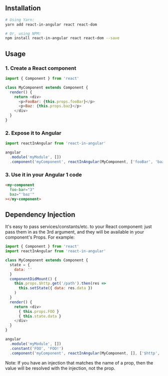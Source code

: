 ## Installation

```sh
# Using Yarn:
yarn add react-in-angular react react-dom

# Or, using NPM:
npm install react-in-angular react react-dom --save
```

## Usage

### 1. Create a React component

```js
import { Component } from 'react'

class MyComponent extends Component {
  render() {
    return <div>
      <p>FooBar: {this.props.fooBar}</p>
      <p>Baz: {this.props.baz}</p>
    </div>
  }
}
```

### 2. Expose it to Angular

```js
import reactInAngular from 'react-in-angular'

angular
  .module('myModule', [])
  .component('myComponent', reactInAngular(MyComponent, ['fooBar', 'baz']))
```

### 3. Use it in your Angular 1 code

```html
<my-component
  foo-bar="3"
  baz="'baz'"
></my-component>
```

## Dependency Injection

It's easy to pass services/constants/etc. to your React component: just pass them in as the 3rd argument, and they will be available in your component's Props. For example:

```js
import { Component } from 'react'
import reactInAngular from 'react-in-angular'

class MyComponent extends Component {
  state = {
    data: ''
  }
  componentDidMount() {
    this.props.$http.get('/path').then(res =>
      this.setState({ data: res.data })
    )
  }
  render() {
    return <div>
      { this.props.FOO }
      { this.state.data }
    </div>
  }
}

angular
  .module('myModule', [])
  .constant('FOO', 'FOO!')
  .component('myComponent', reactInAngular(MyComponent, [], ['$http', 'FOO']))
```

Note: If you have an injection that matches the name of a prop, then the value will be resolved with the injection, not the prop.